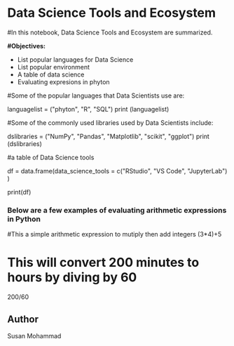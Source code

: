 # Data Science Tools and Ecosystem

#In this notebook, Data Science Tools and Ecosystem are summarized.

**#Objectives:**

* List popular languages for Data Science
* List popular environment
* A table of data science
* Evaluating expresions in phyton

#Some of the popular languages that Data Scientists use are:

languagelist = ("phyton", "R", "SQL")
print (languagelist)

#Some of the commonly used libraries used by Data Scientists include:

dslibraries = ("NumPy", "Pandas", "Matplotlib", "scikit", "ggplot")
print (dslibraries)

#a table of Data Science tools

df = data.frame(data_science_tools = c("RStudio", "VS Code", "JupyterLab")
              )

print(df)

### Below are a few examples of evaluating arithmetic expressions in Python

#This a simple arithmetic expression to mutiply then add integers
(3*4)+5

# This will convert 200 minutes to hours by diving by 60
200/60

## Author
Susan Mohammad


